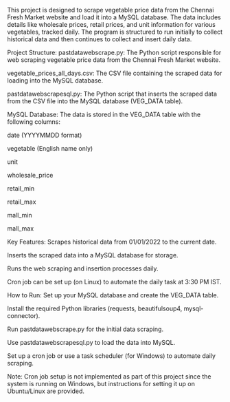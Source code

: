 This project is designed to scrape vegetable price data from the Chennai Fresh Market website and load it into a MySQL database. The data includes details like wholesale prices, retail prices, and unit information for various vegetables, tracked daily. The program is structured to run initially to collect historical data and then continues to collect and insert daily data.

Project Structure:
pastdatawebscrape.py: The Python script responsible for web scraping vegetable price data from the Chennai Fresh Market website.

vegetable_prices_all_days.csv: The CSV file containing the scraped data for loading into the MySQL database.

pastdatawebscrapesql.py: The Python script that inserts the scraped data from the CSV file into the MySQL database (VEG_DATA table).

MySQL Database: The data is stored in the VEG_DATA table with the following columns:

date (YYYYMMDD format)

vegetable (English name only)

unit

wholesale_price

retail_min

retail_max

mall_min

mall_max

Key Features:
Scrapes historical data from 01/01/2022 to the current date.

Inserts the scraped data into a MySQL database for storage.

Runs the web scraping and insertion processes daily.

Cron job can be set up (on Linux) to automate the daily task at 3:30 PM IST.

How to Run:
Set up your MySQL database and create the VEG_DATA table.

Install the required Python libraries (requests, beautifulsoup4, mysql-connector).

Run pastdatawebscrape.py for the initial data scraping.

Use pastdatawebscrapesql.py to load the data into MySQL.

Set up a cron job or use a task scheduler (for Windows) to automate daily scraping.

Note: Cron job setup is not implemented as part of this project since the system is running on Windows, but instructions for setting it up on Ubuntu/Linux are provided.
